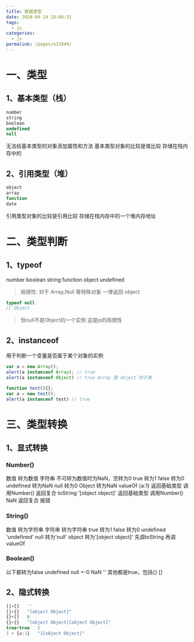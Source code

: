 ```yaml
---
title: 数据类型
date: 2020-04-19 18:04:31
tags: 
  - js
categories: 
  - js
permalink: /pages/e31849/
---
```



# 一、类型
## 1、基本类型（栈）

```js
number
string
boolean
undefined
null
```
无法给基本类型的对象添加属性和方法
基本类型对象的比较是值比较
存储在栈内存中的
## 2、引用类型（堆）

```js
object
array
function
date
```


引用类型对象的比较是引用比较
存储在栈内存中的一个堆内存地址

# 二、类型判断

## 1、typeof
number
boolean
string
function
object
undefined

> 局限性:
对于 Array,Null 等特殊对象
一律返回 object
```js
typeof null
// Object
```

>但null不是Object的一个实例
这是js的局限性


## 2、instanceof
用于判断一个变量是否属于某个对象的实例
```js
var a = new Array();
alert(a instanceof Array); // true
alert(a instanceof Object) // true Array 是 object 的子类

function test(){};
var a = new test();
alert(a instanceof test) // true
```
# 三、类型转换

## 1、显式转换
### Number()
数值 转为数值
字符串 不可转为数值时为NaN，空转为0
true 转为1
false 转为0
undefined 转为NaN
null 转为0
Object 转为NaN
valueOf {a:1}
返回基础类型 调用Number()
返回复合 toString '[object object]'
返回基础类型 调用Number() NaN
返回复合 报错

### String()
数值 转为字符串
字符串 转为字符串
true 转为1
false 转为0
undefined 'undefined'
null 转为'null'
object 转为'[object object]'
先调toString
再调valueOf
### Boolean()
以下都转为false
undefined
null
+-0
NaN
''
其他都是true，包括{} []

## 2、隐式转换

```js
[]+[]	''
[]+{}	"[object Object]"
{}+[]	0
{}+{}	"[object Object][object Object]"
true+true	2
1 + {a:1}	"1[object Object]"
```